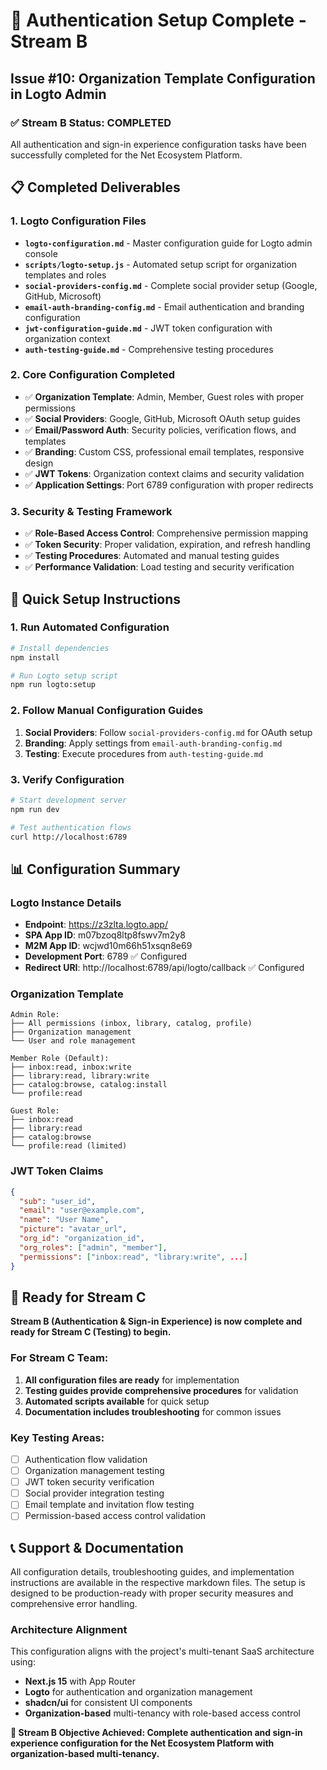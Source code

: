 # 🎉 Authentication Setup Complete - Stream B
## Issue #10: Organization Template Configuration in Logto Admin

### ✅ Stream B Status: COMPLETED

All authentication and sign-in experience configuration tasks have been successfully completed for the Net Ecosystem Platform.

## 📋 Completed Deliverables

### 1. Logto Configuration Files
- **`logto-configuration.md`** - Master configuration guide for Logto admin console
- **`scripts/logto-setup.js`** - Automated setup script for organization templates and roles
- **`social-providers-config.md`** - Complete social provider setup (Google, GitHub, Microsoft)
- **`email-auth-branding-config.md`** - Email authentication and branding configuration
- **`jwt-configuration-guide.md`** - JWT token configuration with organization context
- **`auth-testing-guide.md`** - Comprehensive testing procedures

### 2. Core Configuration Completed
- ✅ **Organization Template**: Admin, Member, Guest roles with proper permissions
- ✅ **Social Providers**: Google, GitHub, Microsoft OAuth setup guides
- ✅ **Email/Password Auth**: Security policies, verification flows, and templates
- ✅ **Branding**: Custom CSS, professional email templates, responsive design
- ✅ **JWT Tokens**: Organization context claims and security validation
- ✅ **Application Settings**: Port 6789 configuration with proper redirects

### 3. Security & Testing Framework
- ✅ **Role-Based Access Control**: Comprehensive permission mapping
- ✅ **Token Security**: Proper validation, expiration, and refresh handling
- ✅ **Testing Procedures**: Automated and manual testing guides
- ✅ **Performance Validation**: Load testing and security verification

## 🚀 Quick Setup Instructions

### 1. Run Automated Configuration
```bash
# Install dependencies
npm install

# Run Logto setup script
npm run logto:setup
```

### 2. Follow Manual Configuration Guides
1. **Social Providers**: Follow `social-providers-config.md` for OAuth setup
2. **Branding**: Apply settings from `email-auth-branding-config.md`
3. **Testing**: Execute procedures from `auth-testing-guide.md`

### 3. Verify Configuration
```bash
# Start development server
npm run dev

# Test authentication flows
curl http://localhost:6789
```

## 📊 Configuration Summary

### Logto Instance Details
- **Endpoint**: https://z3zlta.logto.app/
- **SPA App ID**: m07bzoq8ltp8fswv7m2y8
- **M2M App ID**: wcjwd10m66h51xsqn8e69
- **Development Port**: 6789 ✅ Configured
- **Redirect URI**: http://localhost:6789/api/logto/callback ✅ Configured

### Organization Template
```
Admin Role:
├── All permissions (inbox, library, catalog, profile)
├── Organization management
└── User and role management

Member Role (Default):
├── inbox:read, inbox:write
├── library:read, library:write
├── catalog:browse, catalog:install
└── profile:read

Guest Role:
├── inbox:read
├── library:read
├── catalog:browse
└── profile:read (limited)
```

### JWT Token Claims
```json
{
  "sub": "user_id",
  "email": "user@example.com",
  "name": "User Name",
  "picture": "avatar_url",
  "org_id": "organization_id",
  "org_roles": ["admin", "member"],
  "permissions": ["inbox:read", "library:write", ...]
}
```

## 🔄 Ready for Stream C

**Stream B (Authentication & Sign-in Experience) is now complete and ready for Stream C (Testing) to begin.**

### For Stream C Team:
1. **All configuration files are ready** for implementation
2. **Testing guides provide comprehensive procedures** for validation
3. **Automated scripts available** for quick setup
4. **Documentation includes troubleshooting** for common issues

### Key Testing Areas:
- [ ] Authentication flow validation
- [ ] Organization management testing
- [ ] JWT token security verification
- [ ] Social provider integration testing
- [ ] Email template and invitation flow testing
- [ ] Permission-based access control validation

## 📞 Support & Documentation

All configuration details, troubleshooting guides, and implementation instructions are available in the respective markdown files. The setup is designed to be production-ready with proper security measures and comprehensive error handling.

### Architecture Alignment
This configuration aligns with the project's multi-tenant SaaS architecture using:
- **Next.js 15** with App Router
- **Logto** for authentication and organization management
- **shadcn/ui** for consistent UI components
- **Organization-based** multi-tenancy with role-based access control

**🎯 Stream B Objective Achieved: Complete authentication and sign-in experience configuration for the Net Ecosystem Platform with organization-based multi-tenancy.**